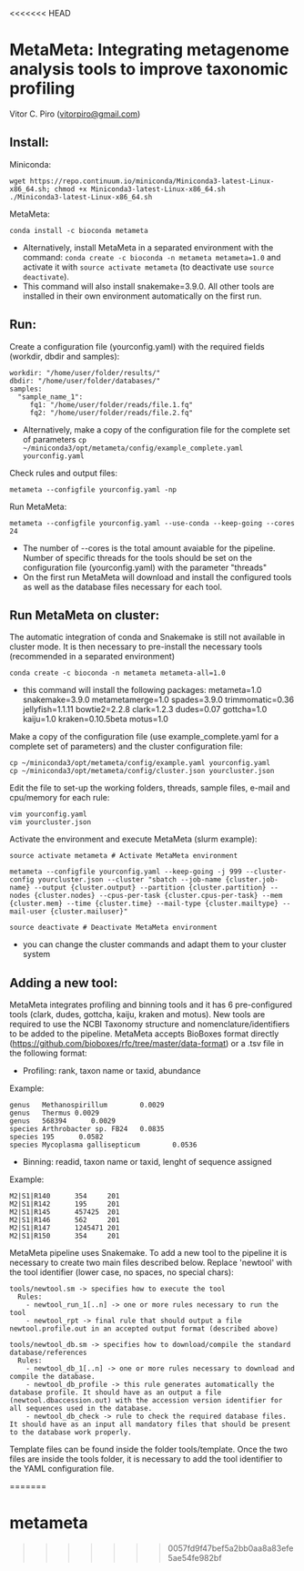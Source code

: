 <<<<<<< HEAD
# MetaMeta: Integrating metagenome analysis tools to improve taxonomic profiling

Vitor C. Piro (vitorpiro@gmail.com)

Install:
--------
Miniconda:

    wget https://repo.continuum.io/miniconda/Miniconda3-latest-Linux-x86_64.sh; chmod +x Miniconda3-latest-Linux-x86_64.sh
    ./Miniconda3-latest-Linux-x86_64.sh 

MetaMeta:
	
	conda install -c bioconda metameta

* Alternatively, install MetaMeta in a separated environment with the command: ``conda create -c bioconda -n metameta metameta=1.0`` and activate it with ``source activate metameta`` (to deactivate use ``source deactivate``).
* This command will also install snakemake=3.9.0. All other tools are installed in their own environment automatically on the first run.

Run:
----

Create a configuration file (yourconfig.yaml) with the required fields (workdir, dbdir and samples):

	workdir: "/home/user/folder/results/"
	dbdir: "/home/user/folder/databases/"
	samples:
	  "sample_name_1":
	     fq1: "/home/user/folder/reads/file.1.fq"
	     fq2: "/home/user/folder/reads/file.2.fq"

* Alternatively, make a copy of the configuration file for the complete set of parameters ``cp ~/miniconda3/opt/metameta/config/example_complete.yaml yourconfig.yaml``

Check rules and output files:
	
	metameta --configfile yourconfig.yaml -np
	
Run MetaMeta:

    metameta --configfile yourconfig.yaml --use-conda --keep-going --cores 24

* The number of --cores is the total amount avaiable for the pipeline. Number of specific threads for the tools should be set on the configuration file (yourconfig.yaml) with the parameter "threads"
* On the first run MetaMeta will download and install the configured tools as well as the database files necessary for each tool.

Run MetaMeta on cluster:
------------------------	
	
The automatic integration of conda and Snakemake is still not available in cluster mode. It is then necessary to pre-install the necessary tools (recommended in a separated environment)
	
	conda create -c bioconda -n metameta metameta-all=1.0

* this command will install the following packages: metameta=1.0 snakemake=3.9.0 metametamerge=1.0 spades=3.9.0 trimmomatic=0.36 jellyfish=1.1.11 bowtie2=2.2.8 clark=1.2.3 dudes=0.07 gottcha=1.0 kaiju=1.0 kraken=0.10.5beta motus=1.0

Make a copy of the configuration file (use example_complete.yaml for a complete set of parameters) and the cluster configuration file:

    cp ~/miniconda3/opt/metameta/config/example.yaml yourconfig.yaml
	cp ~/miniconda3/opt/metameta/config/cluster.json yourcluster.json
	
Edit the file to set-up the working folders, threads, sample files, e-mail and cpu/memory for each rule:

	vim yourconfig.yaml
	vim yourcluster.json
	
Activate the environment and execute MetaMeta (slurm example):	
    
    source activate metameta # Activate MetaMeta environment
    
    metameta --configfile yourconfig.yaml --keep-going -j 999 --cluster-config yourcluster.json --cluster "sbatch --job-name {cluster.job-name} --output {cluster.output} --partition {cluster.partition} --nodes {cluster.nodes} --cpus-per-task {cluster.cpus-per-task} --mem {cluster.mem} --time {cluster.time} --mail-type {cluster.mailtype} --mail-user {cluster.mailuser}"
    
    source deactivate # Deactivate MetaMeta environment
    
* you can change the cluster commands and adapt them to your cluster system

Adding a new tool:
------------------

MetaMeta integrates profiling and binning tools and it has 6 pre-configured tools (clark, dudes, gottcha, kaiju, kraken and motus). New tools are required to use the NCBI Taxonomy structure and nomenclature/identifiers to be added to the pipeline. MetaMeta accepts BioBoxes format directly (https://github.com/bioboxes/rfc/tree/master/data-format) or a .tsv file in the following format:

- Profiling: rank, taxon name or taxid, abundance

Example:

    genus   Methanospirillum        0.0029
    genus   Thermus 0.0029
    genus   568394      0.0029
    species Arthrobacter sp. FB24   0.0835
    species 195      0.0582
    species Mycoplasma gallisepticum        0.0536


- Binning: readid, taxon name or taxid, lenght of sequence assigned

Example:

    M2|S1|R140      354     201
    M2|S1|R142      195     201
    M2|S1|R145      457425  201
    M2|S1|R146      562     201
    M2|S1|R147      1245471 201
    M2|S1|R150      354     201

MetaMeta pipeline uses Snakemake. To add a new tool to the pipeline it is necessary to create two main files described below. Replace 'newtool' with the tool identifier (lower case, no spaces, no special chars):
  
    tools/newtool.sm -> specifies how to execute the tool
      Rules:
	    - newtool_run_1[..n] -> one or more rules necessary to run the tool
		- newtool_rpt -> final rule that should output a file newtool.profile.out in an accepted output format (described above)
		
    tools/newtool_db.sm -> specifies how to download/compile the standard database/references
	  Rules:
	    - newtool_db_1[..n] -> one or more rules necessary to download and compile the database.
		- newtool_db_profile -> this rule generates automatically the database profile. It should have as an output a file (newtool.dbaccession.out) with the accession version identifier for all sequences used in the database.
		- newtool_db_check -> rule to check the required database files. It should have as an input all mandatory files that should be present to the database work properly.

Template files can be found inside the folder tools/template. Once the two files are inside the tools folder, it is necessary to add the tool identifier to the YAML configuration file.
  
=======
# metameta
>>>>>>> 0057fd9f47bef5a2bb0aa8a83efe5ae54fe982bf
